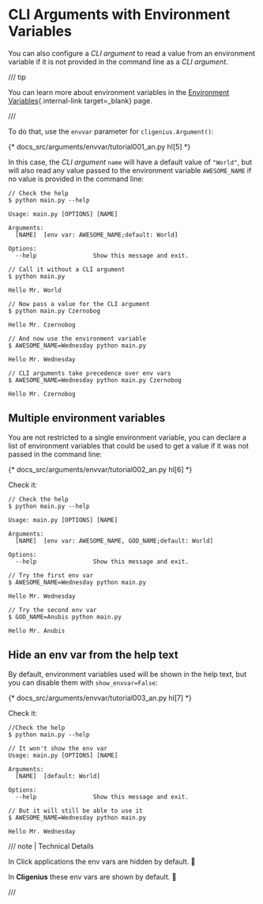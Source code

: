 # CLI Arguments with Environment Variables

You can also configure a *CLI argument* to read a value from an environment variable if it is not provided in the command line as a *CLI argument*.

/// tip

You can learn more about environment variables in the [Environment Variables](../../environment-variables.md){.internal-link target=_blank} page.

///

To do that, use the `envvar` parameter for `cligenius.Argument()`:

{* docs_src/arguments/envvar/tutorial001_an.py hl[5] *}

In this case, the *CLI argument* `name` will have a default value of `"World"`, but will also read any value passed to the environment variable `AWESOME_NAME` if no value is provided in the command line:

<div class="termy">

```console
// Check the help
$ python main.py --help

Usage: main.py [OPTIONS] [NAME]

Arguments:
  [NAME]  [env var: AWESOME_NAME;default: World]

Options:
  --help                Show this message and exit.

// Call it without a CLI argument
$ python main.py

Hello Mr. World

// Now pass a value for the CLI argument
$ python main.py Czernobog

Hello Mr. Czernobog

// And now use the environment variable
$ AWESOME_NAME=Wednesday python main.py

Hello Mr. Wednesday

// CLI arguments take precedence over env vars
$ AWESOME_NAME=Wednesday python main.py Czernobog

Hello Mr. Czernobog
```

</div>

## Multiple environment variables

You are not restricted to a single environment variable, you can declare a list of environment variables that could be used to get a value if it was not passed in the command line:

{* docs_src/arguments/envvar/tutorial002_an.py hl[6] *}

Check it:

<div class="termy">

```console
// Check the help
$ python main.py --help

Usage: main.py [OPTIONS] [NAME]

Arguments:
  [NAME]  [env var: AWESOME_NAME, GOD_NAME;default: World]

Options:
  --help                Show this message and exit.

// Try the first env var
$ AWESOME_NAME=Wednesday python main.py

Hello Mr. Wednesday

// Try the second env var
$ GOD_NAME=Anubis python main.py

Hello Mr. Anubis
```

</div>

## Hide an env var from the help text

By default, environment variables used will be shown in the help text, but you can disable them with `show_envvar=False`:

{* docs_src/arguments/envvar/tutorial003_an.py hl[7] *}

Check it:

<div class="termy">

```console
//Check the help
$ python main.py --help

// It won't show the env var
Usage: main.py [OPTIONS] [NAME]

Arguments:
  [NAME]  [default: World]

Options:
  --help                Show this message and exit.

// But it will still be able to use it
$ AWESOME_NAME=Wednesday python main.py

Hello Mr. Wednesday
```

</div>

/// note | Technical Details

In Click applications the env vars are hidden by default. 🙈

In **Cligenius** these env vars are shown by default. 👀

///
